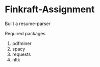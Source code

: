 # Finkraft-Assignment
Built a resume-parser

Required packages
1) pdfminer
2) spacy
3) requests
4) nltk
